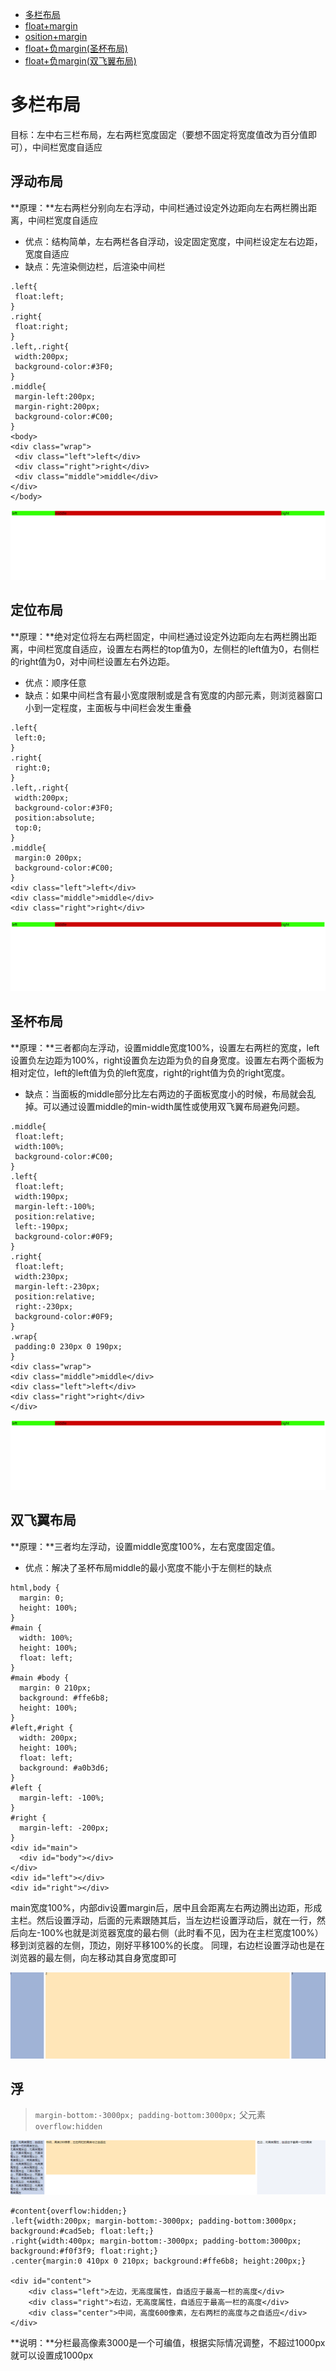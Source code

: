 * [多栏布局](#多栏布局)
 * [float+margin](#浮动布局)
 * [osition+margin](#定位布局)
 * [float+负margin(圣杯布局)](#圣杯布局)
 * [float+负margin(双飞翼布局)](#多栏布局)

# 多栏布局

目标：左中右三栏布局，左右两栏宽度固定（要想不固定将宽度值改为百分值即可），中间栏宽度自适应

## 浮动布局

**原理：**左右两栏分别向左右浮动，中间栏通过设定外边距向左右两栏腾出距离，中间栏宽度自适应

* 优点：结构简单，左右两栏各自浮动，设定固定宽度，中间栏设定左右边距，宽度自适应
* 缺点：先渲染侧边栏，后渲染中间栏

```
.left{
 float:left;
}
.right{
 float:right;
}
.left,.right{
 width:200px;
 background-color:#3F0;
}
.middle{
 margin-left:200px;
 margin-right:200px;
 background-color:#C00;
}
<body>
<div class="wrap">
 <div class="left">left</div>
 <div class="right">right</div>
 <div class="middle">middle</div>
</div>
</body>
```
![布局](/assets/CSS/样式合集/布局.png)


## 定位布局

**原理：**绝对定位将左右两栏固定，中间栏通过设定外边距向左右两栏腾出距离，中间栏宽度自适应，设置左右两栏的top值为0，左侧栏的left值为0，右侧栏的right值为0，对中间栏设置左右外边距。

* 优点：顺序任意
* 缺点：如果中间栏含有最小宽度限制或是含有宽度的内部元素，则浏览器窗口小到一定程度，主面板与中间栏会发生重叠

```
.left{  
 left:0;  
}  
.right{  
 right:0;  
}  
.left,.right{  
 width:200px;  
 background-color:#3F0;  
 position:absolute;  
 top:0;  
}  
.middle{  
 margin:0 200px;  
 background-color:#C00;  
}  
<div class="left">left</div>  
<div class="middle">middle</div>  
<div class="right">right</div>

```
![布局](/assets/CSS/样式合集/布局.png)



## 圣杯布局

**原理：**三者都向左浮动，设置middle宽度100%，设置左右两栏的宽度，left设置负左边距为100%，right设置负左边距为负的自身宽度。设置左右两个面板为相对定位，left的left值为负的left宽度，right的right值为负的right宽度。

* 缺点：当面板的middle部分比左右两边的子面板宽度小的时候，布局就会乱掉。可以通过设置middle的min-width属性或使用双飞翼布局避免问题。

```
.middle{  
 float:left;  
 width:100%;  
 background-color:#C00;  
}  
.left{  
 float:left;  
 width:190px;  
 margin-left:-100%;  
 position:relative;  
 left:-190px;  
 background-color:#0F9;  
}  
.right{  
 float:left;  
 width:230px;  
 margin-left:-230px;  
 position:relative;  
 right:-230px;  
 background-color:#0F9;  
}  
.wrap{  
 padding:0 230px 0 190px;  
}  
<div class="wrap">  
<div class="middle">middle</div>  
<div class="left">left</div>  
<div class="right">right</div>  
</div>

```
![布局](/assets/CSS/样式合集/布局.png)


## 双飞翼布局

**原理：**三者均左浮动，设置middle宽度100%，左右宽度固定值。

* 优点：解决了圣杯布局middle的最小宽度不能小于左侧栏的缺点

```
html,body {
  margin: 0;
  height: 100%;
}
#main {
  width: 100%;
  height: 100%;
  float: left;
}
#main #body {
  margin: 0 210px;
  background: #ffe6b8;
  height: 100%;
}
#left,#right {
  width: 200px;
  height: 100%;
  float: left;
  background: #a0b3d6;
}
#left {
  margin-left: -100%;
}
#right {
  margin-left: -200px;
} 
<div id="main">
  <div id="body"></div>
</div>
<div id="left"></div>
<div id="right"></div>

```
main宽度100%，内部div设置margin后，居中且会距离左右两边腾出边距，形成主栏。然后设置浮动，后面的元素跟随其后，当左边栏设置浮动后，就在一行，然后向左-100%也就是浏览器宽度的最右侧（此时看不见，因为在主栏宽度100%）移到浏览器的左侧，顶边，刚好平移100%的长度。
同理，右边栏设置浮动也是在浏览器的最左侧，向左移动其自身宽度即可

![双飞翼布局](/assets/CSS/样式合集/双飞翼布局.png)

## 浮
> `margin-bottom:-3000px; padding-bottom:3000px;`
父元素`overflow:hidden`

![分栏自动等高](/assets/CSS/样式合集/分栏等高.png)

```
#content{overflow:hidden;}
.left{width:200px; margin-bottom:-3000px; padding-bottom:3000px; background:#cad5eb; float:left;}
.right{width:400px; margin-bottom:-3000px; padding-bottom:3000px; background:#f0f3f9; float:right;}
.center{margin:0 410px 0 210px; background:#ffe6b8; height:200px;}

<div id="content">
    <div class="left">左边，无高度属性，自适应于最高一栏的高度</div>
    <div class="right">右边，无高度属性，自适应于最高一栏的高度</div>
    <div class="center">中间，高度600像素，左右两栏的高度与之自适应</div>
</div>
```
**说明：**分栏最高像素3000是一个可编值，根据实际情况调整，不超过1000px就可以设置成1000px
